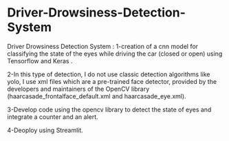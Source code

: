 # Driver-Drowsiness-Detection-System
Driver Drowsiness Detection System :
1-creation of a cnn model for classifying the state of the eyes while driving the car (closed or open) using Tensorflow and Keras .


2-In this type of detection, I do not use classic detection algorithms like yolo, I use xml files which are  a pre-trained face detector, provided by the developers and maintainers of the OpenCV library (haarcasade_frontalface_default.xml and haarcasade_eye.xml).


3-Develop code using the opencv library to detect the state of eyes and integrate a counter and an alert.


4-Deoploy using Streamlit.
